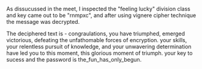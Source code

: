 As dissucussed in the meet, I inspected the "feeling lucky" division class
and key came out to be "rnmpxc", and after using vignere cipher technique the message was decrypted.

The deciphered text is - 
congraulations, you have triumphed, emerged victorious, defeating the unfathomable forces of encryption. 
your skills, your relentless pursuit of knowledge, 
and your unwavering determination have led you to this moment, 
this glorious moment of triumph. 
your key to sucess and the password is the_fun_has_only_begun.